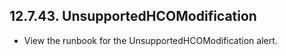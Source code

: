 ## 12.7.43. UnsupportedHCOModification

- View the runbook for the UnsupportedHCOModification alert.

